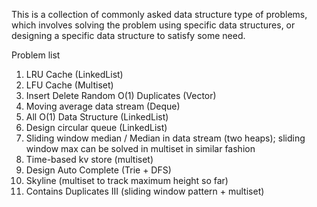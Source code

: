 This is a collection of commonly asked data structure type of problems, which involves
solving the problem using specific data structures, or designing 
a specific data structure to satisfy some need.


Problem list
1. LRU Cache (LinkedList)
2. LFU Cache (Multiset)
3. Insert Delete Random O(1) Duplicates (Vector)
4. Moving average data stream (Deque)
5. All O(1) Data Structure (LinkedList)
6. Design circular queue (LinkedList)
7. Sliding window median / Median in data stream (two heaps); sliding window max
can be solved in multiset in similar fashion
8. Time-based kv store (multiset)
9. Design Auto Complete (Trie + DFS)
10. Skyline (multiset to track maximum height so far)
11. Contains Duplicates III (sliding window pattern + multiset)
